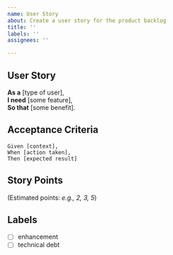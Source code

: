 ```yaml
---
name: User Story
about: Create a user story for the product backlog
title: ''
labels: ''
assignees: ''

---
```


## User Story

**As a** [type of user],  
**I need** [some feature],  
**So that** [some benefit].

## Acceptance Criteria
```gherkin
Given [context],
When [action taken],
Then [expected result]
```

## Story Points
(Estimated points: _e.g., 2, 3, 5_)

## Labels
- [ ] enhancement  
- [ ] technical debt
